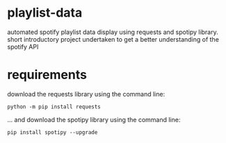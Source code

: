 # playlist-data
automated spotify playlist data display using requests and spotipy library. short introductory project undertaken to get a better understanding of the spotify API 

# requirements
download the requests library using the command line:
```
python -m pip install requests
```
... and download the spotipy library using the command line:
```
pip install spotipy --upgrade
```
